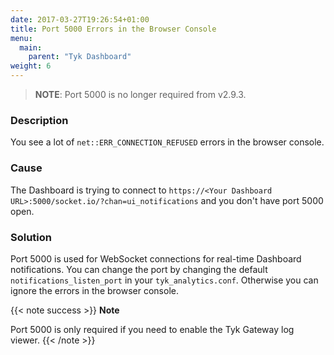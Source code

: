 ```yaml
---
date: 2017-03-27T19:26:54+01:00
title: Port 5000 Errors in the Browser Console
menu:
  main:
    parent: "Tyk Dashboard"
weight: 6 
---
```


 > **NOTE**: Port 5000 is no longer required from v2.9.3.

### Description

You see a lot of `net::ERR_CONNECTION_REFUSED` errors in the browser console.

### Cause

The Dashboard is trying to connect to `https://<Your Dashboard URL>:5000/socket.io/?chan=ui_notifications` and you don't have port 5000 open.

### Solution

Port 5000 is used for WebSocket connections for real-time Dashboard notifications. You can change the port by changing the default `notifications_listen_port` in your `tyk_analytics.conf`. Otherwise you can ignore the errors in the browser console.

{{< note success >}}
**Note**  

Port 5000 is only required if you need to enable the Tyk Gateway log viewer.
{{< /note >}}